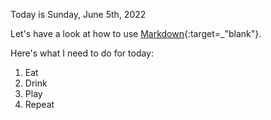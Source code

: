 Today is Sunday, June 5th, 2022

Let's have a look at how to use [Markdown](https://www.markdownguide.org/cheat-sheet/){:target=_"blank"}.

Here's what I need to do for today:
1. Eat
2. Drink
3. Play
4. Repeat
